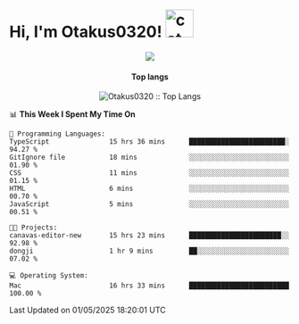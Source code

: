 <h1> Hi, I'm Otakus0320! <img src="https://media.giphy.com/media/mGcNjsfWAjY5AEZNw6/giphy.gif" width="50" alt="cat"></h1>

<p align="center"><a href="https://wakatime.com/@044d69d0-1253-4f60-96b6-5d19a0f9dde5"><img src="https://wakatime.com/badge/user/044d69d0-1253-4f60-96b6-5d19a0f9dde5.svg" /></a></p>

<h4 align="center">Top langs</h4>

<p align="center"><img src="https://github-readme-stats.vercel.app/api/top-langs/?username=Otakus0320&langs_count=10&theme=tokyonight&layout=compact&timestamp={{random_number}}" alt="Otakus0320 :: Top Langs" /></p>

<!--START_SECTION:waka-->
📊 **This Week I Spent My Time On** 

```text
💬 Programming Languages: 
TypeScript               15 hrs 36 mins      ████████████████████████░   94.27 % 
GitIgnore file           18 mins             ░░░░░░░░░░░░░░░░░░░░░░░░░   01.90 % 
CSS                      11 mins             ░░░░░░░░░░░░░░░░░░░░░░░░░   01.15 % 
HTML                     6 mins              ░░░░░░░░░░░░░░░░░░░░░░░░░   00.70 % 
JavaScript               5 mins              ░░░░░░░░░░░░░░░░░░░░░░░░░   00.51 % 

🐱‍💻 Projects: 
canavas-editor-new       15 hrs 23 mins      ███████████████████████░░   92.98 % 
dongji                   1 hr 9 mins         ██░░░░░░░░░░░░░░░░░░░░░░░   07.02 % 

💻 Operating System: 
Mac                      16 hrs 33 mins      █████████████████████████   100.00 % 
```


 Last Updated on 01/05/2025 18:20:01 UTC
<!--END_SECTION:waka-->
